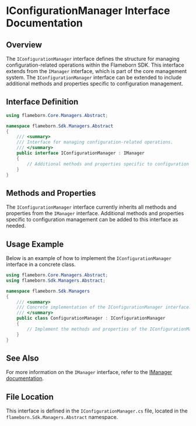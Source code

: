 
# IConfigurationManager Interface Documentation

## Overview
The `IConfigurationManager` interface defines the structure for managing configuration-related operations within the Flameborn SDK. This interface extends from the `IManager` interface, which is part of the core management system. The `IConfigurationManager` interface can be extended to include additional methods and properties specific to configuration management.

## Interface Definition

```csharp
using flameborn.Core.Managers.Abstract;

namespace flameborn.Sdk.Managers.Abstract
{
    /// <summary>
    /// Interface for managing configuration-related operations.
    /// </summary>
    public interface IConfigurationManager : IManager
    {
        // Additional methods and properties specific to configuration management can be added here.
    }
}
```

## Methods and Properties
The `IConfigurationManager` interface currently inherits all methods and properties from the `IManager` interface. Additional methods and properties specific to configuration management can be added to this interface as needed.

## Usage Example
Below is an example of how to implement the `IConfigurationManager` interface in a concrete class.

```csharp
using flameborn.Core.Managers.Abstract;
using flameborn.Sdk.Managers.Abstract;

namespace flameborn.Sdk.Managers
{
    /// <summary>
    /// Concrete implementation of the IConfigurationManager interface.
    /// </summary>
    public class ConfigurationManager : IConfigurationManager
    {
        // Implement the methods and properties of the IConfigurationManager interface here.
    }
}
```

## See Also
For more information on the `IManager` interface, refer to the [IManager documentation](https://gkhanc.github.io/flameborn-game/IManager).

## File Location
This interface is defined in the `IConfigurationManager.cs` file, located in the `flameborn.Sdk.Managers.Abstract` namespace.
